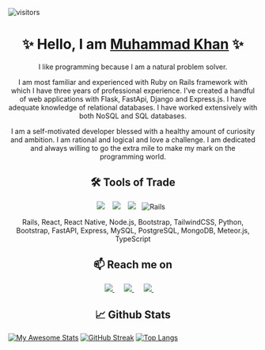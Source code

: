 ![visitors](https://visitor-badge.glitch.me/badge?page_id=mbm1607.visitor-badge&left_color=SlateBlue&right_color=Tomato&left_text=Profile%20Visits)

<h1 align="center">
  ✨ Hello, I am <a target='_blank' href='https://muhammadkhan.dev'>Muhammad Khan</a> ✨
</h1>

<p align="center">
  I like programming because I am a natural problem solver. 
</p>
<p align='center'>
  I am most familiar and experienced with Ruby on Rails framework with which I have three years of professional experience.
  I’ve created a handful of web applications with Flask, FastApi, Django and Express.js. 
  I have adequate knowledge of relational databases. I have worked extensively with both NoSQL and SQL databases.
</p>
<p align='center'>
  I am a self-motivated developer blessed with a healthy amount of curiosity and ambition. I am rational and logical and love a challenge. 
  I am dedicated and always willing to go the extra mile to make my mark on the programming world.
</p>

<h2 align="center">🛠️ Tools of Trade</h2>
<p align="center">
  <img src="https://img.shields.io/badge/node.js%20-%2343853D.svg?&style=for-the-badge&logo=node.js&logoColor=white" />&nbsp;&nbsp;&nbsp;
  <img src="https://img.shields.io/badge/react%20-%2300D9FF.svg?&style=for-the-badge&logo=react&logoColor=white" />&nbsp;&nbsp;&nbsp;
  <img src="https://img.shields.io/badge/tailwind-css%20-%231572B6.svg?&style=for-the-badge&logo=tailwind-css&logoColor=white" />&nbsp;&nbsp;
  <img src="https://img.shields.io/badge/Ruby_on_Rails-CC0000?style=for-the-badge&logo=ruby-on-rails&logoColor=white" alt='Rails' />&nbsp;&nbsp;
</p>
<p align="center">Rails, React, React Native, Node.js, Bootstrap, TailwindCSS, Python, Bootstrap, FastAPI, Express, MySQL, PostgreSQL, MongoDB, Meteor.js, TypeScript</p>


<h2 align="center">📫 Reach me on</h2>
<p align="center">
  <a target='_blank' href='https://www.linkedin.com/in/mbm1607'>
    <img src='https://img.shields.io/badge/linkedin-%230077B5.svg?&style=for-the-badge&logo=linkedin&logoColor=white' />
  </a>&nbsp;&nbsp;&nbsp;&nbsp;
  <a target='_blank' href='https://twitter.com/1607Mbm'>
    <img src='https://img.shields.io/badge/twitter-%231DA1F2.svg?&style=for-the-badge&logo=twitter&logoColor=white' />
  </a>&nbsp;&nbsp;&nbsp;&nbsp;
  <a href='mailto:muhammadkhan1607@gmail.com'>
    <img src='https://img.shields.io/badge/gmail-%23D14836.svg?&style=for-the-badge&logo=gmail&logoColor=white' />
  </a>&nbsp;&nbsp;&nbsp;&nbsp;
</p>

<h2 align="center">📈 Github Stats</h2>

[![My Awesome Stats](https://awesome-github-stats.azurewebsites.net/user-stats/MBM1607?cardType=level&theme=dracula&count_private=true&include_all_commits=true)](https://git.io/awesome-stats-card) [![GitHub Streak](https://github-readme-streak-stats.herokuapp.com?user=MBM1607&theme=dracula&date_format=j%20M%5B%20Y%5D&count_private=true)](https://git.io/streak-stats)
[![Top Langs](https://github-readme-stats.vercel.app/api/top-langs/?username=MBM1607&theme=dracula&card_width=950)](https://github.com/anuraghazra/github-readme-stats)

